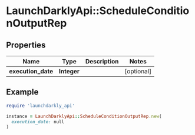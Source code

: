 # LaunchDarklyApi::ScheduleConditionOutputRep

## Properties

| Name | Type | Description | Notes |
| ---- | ---- | ----------- | ----- |
| **execution_date** | **Integer** |  | [optional] |

## Example

```ruby
require 'launchdarkly_api'

instance = LaunchDarklyApi::ScheduleConditionOutputRep.new(
  execution_date: null
)
```

